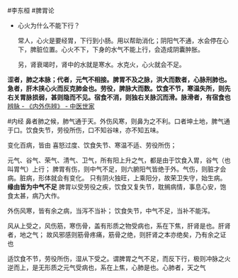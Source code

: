 #李东桓 #脾胃论




- 心火为什么不能下行？
  
  常人，心火是要经胃，下行到小肠。用以帮助消化；阴阳气不通，水会停在心下，脾脏位置。心火不下，下身的水气不能上行，会造成阴囊肿胀。
  
  另，肾衰竭时，肾中的水就是寒水。水克火，心火就会不足。



**涩者，肺之本脉；代者，元气不相接。脾胃不及之脉，洪大而数者，心脉刑肺也。急者，肝木挟心火而反克肺金也。劳役，脾脉大而数。饮食不节，寒温失所，则先右关胃脉损弱，甚则隐而不见。宿食不消，则独右关脉沉而滑。脉滑者，有宿食也**  [辨脉 - 《内外伤辨》 - 中医世家](https://www.zysj.com.cn/lilunshuji/neiwaishangbian5702/297-3-2.html)



#内经 
鼻者肺之候，肺气通于天。外伤风寒，则鼻为之不利。口者坤土地，脾气通于口。饮食失节，劳役所伤，口不知谷味，亦不知五味。


变化百病，皆由 喜怒过度、饮食失节、寒温不适、劳役所伤；

元气、谷气、荣气、清气、卫气，所有阳上升之气，都是由于饮食入胃，谷气（也叫胃气）上行；
脾胃有伤，则中气不足，则六腑阳气皆绝于外。气伤，则脏才会病。脏病，形体就会有变化。
只有阴火独旺，上乘阳分，故荣卫失守，始生病。**缘由皆为中气不足**
脾胃以受劳役之疾，饮食又复失节，耽搁病情，事息心安，饱食太甚，病乃大作。

外伤风寒，皆有余之病，当泻不当补；
饮食失节，中气不足，当补不能泻。

风从上受之，风伤筋，寒伤骨，盖有形质之物受病也，系在下焦，肝肾是也。肝肾者，地之气；
故风邪感则筋骨疼痛，筋骨之绝，则肝肾之本亦绝矣，乃有余之证也

适饮食不节，劳役所伤，湿从下受之。谓脾胃之气不足，而反下行，极则冲脉之火逆而上，是无形质之元气受病也，系在上焦，心肺是也。心肺者，天之气

















